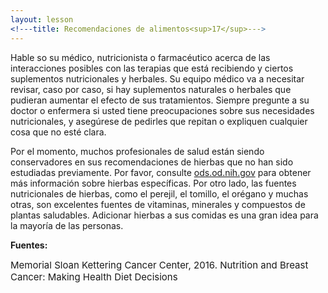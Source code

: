 ```yaml
---
layout: lesson
<!---title: Recomendaciones de alimentos<sup>17</sup>--->
---
```


Hable so su médico, nutricionista o farmacéutico acerca de las interacciones posibles con las terapias que está recibiendo y ciertos suplementos nutricionales y herbales. Su equipo médico va a necesitar revisar, caso por caso, si hay suplementos naturales o herbales que pudieran aumentar el efecto de sus tratamientos. Siempre pregunte a su doctor o enfermera si usted tiene preocupaciones sobre sus necesidades nutricionales, y asegúrese de pedirles que repitan o expliquen cualquier cosa que no esté clara.

Por el momento, muchos profesionales de salud están siendo conservadores en sus recomendaciones de hierbas que no han sido estudiadas previamente. Por favor, consulte [ods.od.nih.gov](ods.od.nih.gov) para obtener más información sobre hierbas específicas. Por otro lado, las fuentes nutricionales de hierbas, como el perejil, el tomillo, el orégano y muchas otras, son excelentes fuentes de vitaminas, minerales y compuestos de plantas saludables. Adicionar hierbas a sus comidas es una gran idea para la mayoría de las personas.

**Fuentes:**

<span style="font-size:15px;">Memorial Sloan Kettering Cancer Center, 2016. Nutrition and Breast Cancer: Making Health Diet Decisions</span>
